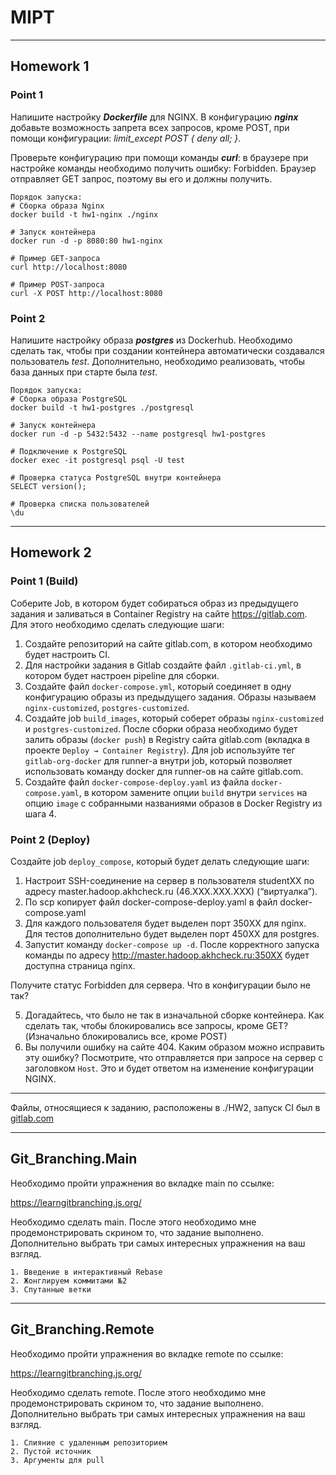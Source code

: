 # MIPT 

---
## Homework 1

### Point 1

Напишите настройку ***Dockerfile*** для NGINX. В конфигурацию ***nginx*** добавьте возможность запрета всех запросов, кроме POST, при помощи конфигурации: *limit_except POST { deny all; }*.

Проверьте конфигурацию при помощи команды ***curl***: в браузере при настройке команды необходимо получить ошибку: Forbidden. Браузер отправляет GET запрос, поэтому вы его и должны получить.

    Порядок запуска:
    # Сборка образа Nginx
    docker build -t hw1-nginx ./nginx
    
    # Запуск контейнера
    docker run -d -p 8080:80 hw1-nginx

    # Пример GET-запроса
    curl http://localhost:8080

    # Пример POST-запроса
    curl -X POST http://localhost:8080

### Point 2

Напишите настройку образа ***postgres*** из Dockerhub. Необходимо сделать так, чтобы при создании контейнера автоматически создавался пользователь *test*. Дополнительно, необходимо реализовать, чтобы база данных при старте была *test*.

    Порядок запуска:
    # Сборка образа PostgreSQL
    docker build -t hw1-postgres ./postgresql
    
    # Запуск контейнера
    docker run -d -p 5432:5432 --name postgresql hw1-postgres

    # Подключение к PostgreSQL
    docker exec -it postgresql psql -U test

    # Проверка статуса PostgreSQL внутри контейнера
    SELECT version();

    # Проверка списка пользователей
    \du

---
## Homework 2

### Point 1 (Build)

Соберите Job, в котором будет собираться образ из предыдущего задания и заливаться в Container Registry на сайте https://gitlab.com. Для этого необходимо сделать следующие шаги:

1. Создайте репозиторий на сайте gitlab.com, в котором необходимо будет настроить CI.
2. Для настройки задания в Gitlab создайте файл `.gitlab-ci.yml`, в котором будет настроен pipeline для сборки.
3. Создайте файл `docker-compose.yml`, который соединяет в одну конфигурацию образы из предыдущего задания. Образы называем `nginx-customized`, `postgres-customized`.
4. Создайте job `build_images`, который соберет образы `nginx-customized` и `postgres-customized`. После сборки образа необходимо будет залить образы (`docker push`) в Registry сайта gitlab.com (вкладка в проекте `Deploy → Container Registry`). Для job используйте тег `gitlab-org-docker` для runner-а внутри job, который позволяет использовать команду docker для runner-ов на сайте gitlab.com.
5. Создайте файл `docker-compose-deploy.yaml` из файла `docker-compose.yaml`, в котором замените опции `build` внутри `services` на опцию `image` с собранными названиями образов в Docker Registry из шага 4.

### Point 2 (Deploy)

Создайте job `deploy_compose`, который будет делать следующие шаги:

1. Настроит SSH-соединение на сервер в пользователя studentXX по адресу master.hadoop.akhcheck.ru (46.XXX.XXX.XXX) (“виртуалка”).
2. По scp копирует файл docker-compose-deploy.yaml в файл docker-compose.yaml
3. Для каждого пользователя будет выделен порт 350XX для nginx. Для тестов дополнительно будет выделен порт 450XX для postgres.
4. Запустит команду `docker-compose up -d`. После корректного запуска команды по адресу http://master.hadoop.akhcheck.ru:350XX будет доступна страница nginx.

Получите статус Forbidden для сервера. Что в конфигурации было не так?

5. Догадайтесь, что было не так в изначальной сборке контейнера. Как сделать так, чтобы блокировались все запросы, кроме GET? (Изначально блокировались все, кроме POST)
6. Вы получили ошибку на сайте 404. Каким образом можно исправить эту ошибку? Посмотрите, что отправляется при запросе на сервер с заголовком `Host`. Это и будет ответом на изменение конфигурации NGINX.
---
Файлы, относящиеся к заданию, расположены в ./HW2, запуск CI был в [gitlab.com](https://gitlab.com/young-epish/mipt_devops.git)

---
## Git_Branching.Main

Необходимо пройти упражнения во вкладке main по ссылке:

https://learngitbranching.js.org/

Необходимо сделать main. После этого необходимо мне продемонстрировать скрином то, что задание выполнено. Дополнительно выбрать три самых интересных упражнения на ваш взгляд.

    1. Введение в интерактивный Rebase
    2. Жонглируем коммитами №2
    3. Спутанные ветки

---
## Git_Branching.Remote

Необходимо пройти упражнения во вкладке remote по ссылке:

https://learngitbranching.js.org/

Необходимо сделать remote. После этого необходимо мне продемонстрировать скрином то, что задание выполнено. Дополнительно выбрать три самых интересных упражнения на ваш взгляд.

    1. Слияние с удаленным репозиторием
    2. Пустой источник
    3. Аргументы для pull

